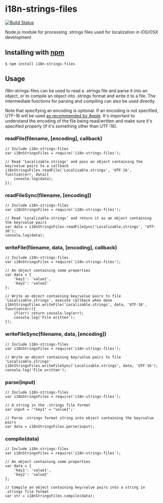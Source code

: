 i18n-strings-files
==================

[![Build Status](https://travis-ci.org/justinklemm/i18n-strings-files.png)](https://travis-ci.org/justinklemm/i18n-strings-files)

Node.js module for processing .strings files used for localization in iOS/OSX development

## Installing with [npm](http://npmjs.org/)

    $ npm install i18n-strings-files

## Usage

i18n-strings-files can be used to read a .strings file and parse it into an object, or to compile an object into .strings format and write it to a file. The intermediate functions for parsing and compiling can also be used directly.

Note that specifying an encoding is optional. If an encoding is not specified, UTF-16 will be used [as recommended by Apple](https://developer.apple.com/library/mac/documentation/macosx/conceptual/bpinternational/Articles/StringsFiles.html). It's important to understand the encoding of the file being read/written and make sure it's specified properly (if it's something other than UTF-16).

### readFile(filename, [encoding], callback)
    // Include i18n-strings-files
    var i18nStringsFiles = require('i18n-strings-files');
    
    // Read 'Localizable.strings' and pass an object containing the key/value pairs to a callback
    i18nStringsFiles.readFile('Localizable.strings', 'UTF-16', function(err, data){
        console.log(data);
    });

### readFileSync(filename, [encoding])
    // Include i18n-strings-files
    var i18nStringsFiles = require('i18n-strings-files');

    // Read 'Localizable.strings' and return it as an object containing the key/value pairs
    var data = i18nStringsFiles.readFileSync('Localizable.strings', 'UTF-16');
    console.log(data);

### writeFile(filename, data, [encoding], callback)
    // Include i18n-strings-files
    var i18nStringsFiles = require('i18n-strings-files');

    // An object containing some properties
    var data = {
        'key1': 'value1',
        'key2': 'value2'
    };
    
    // Write an object containing key/value pairs to file 'Localizable.strings', execute callback when done
    i18nStringsFiles.writeFile('Localizable.strings', data, 'UTF-16', function(err){
        if(err) return console.log(err);
        console.log('File written');
    });

### writeFileSync(filename, data, [encoding])
    // Include i18n-strings-files
    var i18nStringsFiles = require('i18n-strings-files');

    // Write an object containing key/value pairs to file 'Localizable.strings'
    i18nStringsFiles.writeFileSync('Localizable.strings', data, 'UTF-16');
    console.log('File written');

### parse(input)
    // Include i18n-strings-files
    var i18nStringsFiles = require('i18n-strings-files');

    // A string in the .strings file format
    var input = '"key1" = "value1";'
    
    // Parse .strings format string into object containing the key/value pairs
    var data = i18nStringsFiles.parse(input);

### compile(data)
    // Include i18n-strings-files
    var i18nStringsFiles = require('i18n-strings-files');

    // An object containing some properties
    var data = {
        'key1': 'value1',
        'key2': 'value2'
    };
    
    // Compile an object containing key/value pairs into a string in .strings file format
    var str = i18nStringsFiles.compile(data);